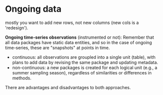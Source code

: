 # Ongoing data

mostly you want to add new rows, not new columns (new cols is a 'redesign').


**Ongoing time-series observations** (instrumented or not): Remember that all data 
packages have static data entities, and so in the case of ongoing time-series, these are
"snapshots" at points in time.

- continuous: all observations are groupled into a single unit (table), with plans to add data by revising the same package and updating metadata. 
- non-continuous: a new packages is created for each logical unit (e.g., a summer sampling season), regardless of similarities or differences in methods.

There are advantages and disadvantages to both approaches. 
